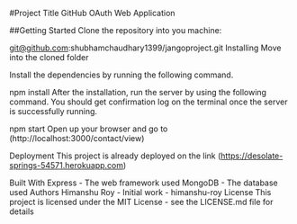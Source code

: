 #Project Title
GitHub OAuth Web Application

##Getting Started
Clone the repository into you machine:

git@github.com:shubhamchaudhary1399/jangoproject.git
Installing
Move into the cloned folder

Install the dependencies by running the following command.

npm install
After the installation, run the server by using the following command. You should get confirmation log on the terminal once the server is successfully running.

npm start
Open up your browser and go to (http://localhost:3000/contact/view)

Deployment
This project is already deployed on the link (https://desolate-springs-54571.herokuapp.com)

Built With
Express - The web framework used
MongoDB - The database used
Authors
Himanshu Roy - Initial work - himanshu-roy
License
This project is licensed under the MIT License - see the LICENSE.md file for details
